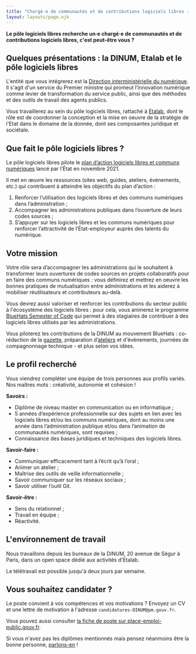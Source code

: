 ```yaml
---
title: "Chargé·e de communautés et de contributions logiciels libres - CDD 3 ans renouvelable H/F"
layout: layouts/page.njk
---
```


**Le pôle logiciels libres recherche un·e chargé·e de communautés et de contributions logiciels libres, c'est peut-être vous ?**

## Quelques présentations : la DINUM, Etalab et le pôle logiciels libres

L'entité que vous intégrerez est la [Direction interministérielle du numérique](https://www.numerique.gouv.fr/dinum/).  Il s'agit d'un service du Premier ministre qui promeut l’innovation numérique comme levier de transformation du service public, ainsi que des méthodes et des outils de travail des agents publics.

Vous travaillerez au sein du pôle logiciels libres, rattaché à [Etalab](https://www.etalab.gouv.fr/), dont le rôle est de coordonner la conception et la mise en oeuvre de la stratégie de l'Etat dans le domaine de la donnée, dont ses composantes juridique et sociétale.

## Que fait le pôle logiciels libres ?

Le pôle logiciels libres pilote le [plan d’action logiciels libres et communs numériques](/plan-action-logiciels-libres-et-communs-numeriques/) lancé par l’État en novembre 2021.

Il met en œuvre les ressources (sites web, guides, ateliers, événements, etc.) qui contribuent à atteindre les objectifs du plan d’action :

1. Renforcer l’utilisation des logiciels libres et des communs numériques dans l’administration ;
2. Accompagner les administrations publiques dans l’ouverture de leurs codes sources ;
3. S’appuyer sur les logiciels libres et les communs numériques pour renforcer l’attractivité de l’État-employeur auprès des talents du numérique.

## Votre mission

Votre rôle sera d’accompagner les administrations qui le souhaitent à transformer leurs ouvertures de codes sources en projets collaboratifs pour en faire des communs numériques : vous définirez et mettrez en oeuvre les bonnes pratiques de mutualisation entre administrations et les aiderez à mobiliser réutilisateurs et contributeurs au-delà.

Vous devrez aussi valoriser et renforcer les contributions du secteur public à l'écosystème des logiciels libres : pour cela, vous animerez le programme [BlueHats Semester of Code](/mobiliser/bluehats-semester-of-code/) qui permet à des stagiaires de contribuer à des logiciels libres utilisés par les administrations.

Vous piloterez les contributions de la DINUM au mouvement BlueHats : co-rédaction de la [gazette](/gazette/), préparation d’[ateliers](/mobiliser/ateliers/) et d'événements, journées de compagnonnage technique - et plus selon vos idées.

## Le profil recherché

Vous viendrez compléter une équipe de trois personnes aux profils variés.  Nos maîtres mots : créativité, autonomie et cohésion !

**Savoirs :**

- Diplôme de niveau master en communication ou en informatique ;
- 5 années d’expérience professionnelle sur des sujets en lien avec les logiciels libres et/ou les communs numériques, dont au moins une année dans l’administration publique et/ou dans l’animation de communautés numériques, sont requises ;
- Connaissance des bases juridiques et techniques des logiciels libres.

**Savoir-faire :**

-  Communiquer efficacement tant à l’écrit qu’à l’oral ;
-  Animer un atelier ;
-  Maîtrise des outils de veille informationnelle ;
-  Savoir communiquer sur les réseaux sociaux ;
-  Savoir utiliser l’outil Git.

**Savoir-être :**

- Sens du relationnel ;
- Travail en équipe ;
- Réactivité.

## L'environnement de travail 

Nous travaillons depuis les bureaux de la DINUM, 20 avenue de Ségur à Paris, dans un open space dédié aux activités d'Etalab.

Le télétravail est possible jusqu'à deux jours par semaine. 

## Vous souhaitez candidater ?

Le poste convient à vos compétences et vos motivations ?  Envoyez un CV et une lettre de motivation à l'adresse `candidatures-DINUM@pm.gouv.fr`.

Vous pouvez aussi consulter [la fiche de poste sur place-emploi-public.gouv.fr](https://place-emploi-public.gouv.fr/offre-emploi/charge-e-de-communautes-et-de-contributions-logiciels-libres-cdd-3-ans-renouvelable-hf-reference-2021-776390/).

Si vous n'avez pas les diplômes mentionnés mais pensez néanmoins être la bonne personne, [parlons-en](mailto:logiciels-libres@data.gouv.fr) !
